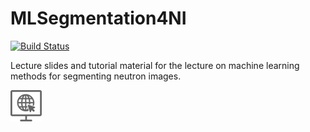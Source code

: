# MLSegmentation4NI

[![Build Status](https://www.travis-ci.com/ImagingLectures/MLSegmentation4NI.svg?branch=main)](https://www.travis-ci.com/ImagingLectures/MLSegmentation4NI)

Lecture slides and tutorial material for the lecture on machine learning methods for segmenting neutron images.

[<img src="internet.svg.svg" width="50px">](https://imaginglectures.github.io/MLSegmentation4NI/)
